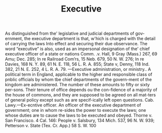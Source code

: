 ---
title: Executive
letter: E
permalink: "/definitions/bld-executive.html"
body: 'As distinguished from the'' legislative and judicial departments of gov-ernment,
  the executive department is that, w''hich is charged with the detail of carrying
  the laws Into effect and securing their due observance. The word “executive” is
  also, used as an impersonal designation of the'' chief executive officer of a state
  or nations Comm. .v. Hall, 9 Gray (Mass.) 267, 69 Amu; Dec. 285; In re Railroad
  Com’rs, 15 Neb. 679, 50 N. W. 276; In re Davies, 168 N. Y. 89, 61 N. E. 118, 56
  L. R. A. 855; State v, Denny, 118 Ind. 382, 21 N. E. 252, 4 L. R. A. 79. —Executive
  administration, or ministry.. A political term in England, applicable to the higher
  and responsible class of pnblic officials by whom tbe chief departments of the govern-ment
  of the kingdom are administered. The number of these amounts to fifty or sixty per-sons.
  Their tenure of office depends ou the con-fidence of a majority of the house of
  commons, and they are supposed to be agreed on all mat-ters of general policy except
  such as are specif-ically left open questions. Cab. Lawy.—Ex-ecntive officer. An
  officer of the executive department of government; one in whom re-sides the power
  to execute the laws; one whose duties are to cause the laws to be executed and obeyed.
  Thorne v. San Francisco. 4 Cal. 146: People v. Salsbury, 134 Mich. 537, 96 N. W.
  939; Petterson v. State (Tex. Cr. App.) 58 S. W. 100'
published_at: '2018-07-07'
source: Black's Law Dictionary 2nd Ed (1910)
layout: post
---